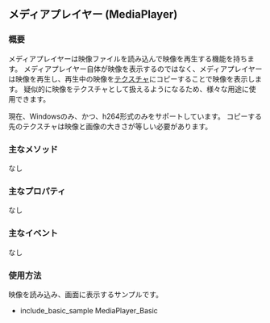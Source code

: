 ﻿## メディアプレイヤー (MediaPlayer)

### 概要

メディアプレイヤーは映像ファイルを読み込んで映像を再生する機能を持ちます。
メディアプレイヤー自体が映像を表示するのではなく、メディアプレイヤーは映像を再生し、再生中の映像を[テクスチャ](./Texture2D.md)にコピーすることで映像を表示します。
疑似的に映像をテクスチャとして扱えるようになるため、様々な用途に使用できます。

現在、Windowsのみ、かつ、h264形式のみをサポートしています。
コピーする先のテクスチャは映像と画像の大きさが等しい必要があります。

### 主なメソッド

なし

### 主なプロパティ

なし

### 主なイベント

なし

### 使用方法

映像を読み込み、画面に表示するサンプルです。

* include_basic_sample MediaPlayer_Basic
